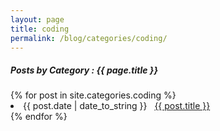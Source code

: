 ```yaml
---
layout: page
title: coding
permalink: /blog/categories/coding/
---
```


<h5> Posts by Category : {{ page.title }} </h5>

<div class="card">
{% for post in site.categories.coding %}
 <li class="category-posts"><span>{{ post.date | date_to_string }}</span> &nbsp; <a href="{{ post.url }}">{{ post.title }}</a></li>
{% endfor %}
</div>